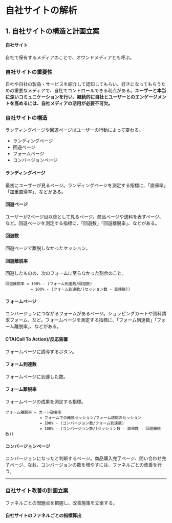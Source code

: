 # 自社サイトの解析

## 1. 自社サイトの構造と計画立案

#### 自社サイト
自社で保有するメディアのことで、オウンドメディアとも呼ぶ。

### 自社サイトの重要性
自社や自社の製品・サービスを紹介して認知してもらい、好きになってもらうための重要なメディアで、自社でコントロールできる利点がある。**ユーザーと本当に深いコミュニケーションを行い、継続的に自社とユーザーとのエンゲージメントを高めるには、自社メディアの活用が必要不可欠。**

### 自社サイトの構造
ランディングページや回遊ページはユーザーの行動によって変わる。

- ランディングページ
- 回遊ページ
- フォームページ
- コンバージョンページ

#### ランディングページ
最初にユーザーが見るページ。ランディングページを測定する指標に、「直帰率」「加重直帰率」、などがある。

#### 回遊ページ
ユーザーが2ページ目以降として見るページ。商品ページや送料を表すページ、など。回遊ページを測定する指標に、「回遊数」「回遊離脱率」、などがある。

#### 回遊数
回遊ページで離脱しなかったセッション。

#### 回遊離脱率
回遊したものの、次のフォームに至らなかった割合のこと。

```
回遊離脱率 = 100% - (フォーム到達数/回遊数)
           = 100% - (フォーム到達数/(セッション数 - 直帰数))
```

#### フォームページ
コンバージョンにつながるフォームがあるページ。ショッピングカートや資料請求フォーム、など。フォームページを測定する指標に、「フォーム到達数」「フォーム離脱率」、などがある。

#### CTA(Call To Action)/反応装置
フォームページに誘導するボタン。

#### フォーム到達数
フォームページに到達した数。

#### フォーム離脱率
フォームページの成果を測定する指標。

```
フォーム離脱率 = カート破棄率
               = フォームでの離脱セッション/フォーム訪問のセッション
               = 100% - (コンバージョン数/フォーム到達数)
               = 100% - (コンバージョン数/(セッション数 - 直帰数 - 回遊離脱数))
```

#### コンバージョンページ
コンバージョンになったと判断するページ。商品購入完了ページ、問い合わせ完了ページ、なお。コンバージョンの数を増やすには、ファネルごとの改善を行う。

---

### 自社サイト改善の計画立案
ファネルごとの問題点を把握し、改善施策を立案する。

#### 自社サイトのファネルごとの指標算出

